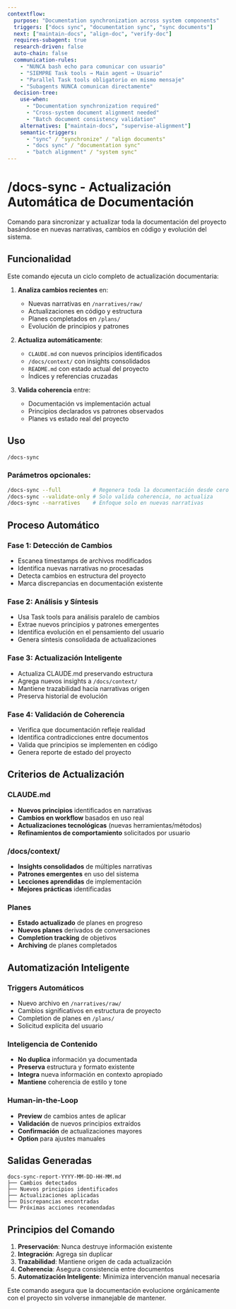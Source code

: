 ```yaml
---
contextflow:
  purpose: "Documentation synchronization across system components"
  triggers: ["docs sync", "documentation sync", "sync documents"]
  next: ["maintain-docs", "align-doc", "verify-doc"]
  requires-subagent: true
  research-driven: false
  auto-chain: false
  communication-rules:
    - "NUNCA bash echo para comunicar con usuario"
    - "SIEMPRE Task tools → Main agent → Usuario"
    - "Parallel Task tools obligatorio en mismo mensaje"
    - "Subagents NUNCA comunican directamente"
  decision-tree:
    use-when:
      - "Documentation synchronization required"
      - "Cross-system document alignment needed"
      - "Batch document consistency validation"
    alternatives: ["maintain-docs", "supervise-alignment"]
    semantic-triggers:
      - "sync" / "synchronize" / "align documents"
      - "docs sync" / "documentation sync"
      - "batch alignment" / "system sync"
---
```


# /docs-sync - Actualización Automática de Documentación

Comando para sincronizar y actualizar toda la documentación del proyecto basándose en nuevas narrativas, cambios en código y evolución del sistema.

## Funcionalidad

Este comando ejecuta un ciclo completo de actualización documentaria:

1. **Analiza cambios recientes** en:
   - Nuevas narrativas en `/narratives/raw/`
   - Actualizaciones en código y estructura
   - Planes completados en `/plans/`
   - Evolución de principios y patrones

2. **Actualiza automáticamente**:
   - `CLAUDE.md` con nuevos principios identificados
   - `/docs/context/` con insights consolidados
   - `README.md` con estado actual del proyecto
   - Índices y referencias cruzadas

3. **Valida coherencia** entre:
   - Documentación vs implementación actual
   - Principios declarados vs patrones observados
   - Planes vs estado real del proyecto

## Uso

```bash
/docs-sync
```

### Parámetros opcionales:
```bash
/docs-sync --full          # Regenera toda la documentación desde cero
/docs-sync --validate-only # Solo valida coherencia, no actualiza
/docs-sync --narratives    # Enfoque solo en nuevas narrativas
```

## Proceso Automático

### Fase 1: Detección de Cambios
- Escanea timestamps de archivos modificados
- Identifica nuevas narrativas no procesadas
- Detecta cambios en estructura del proyecto
- Marca discrepancias en documentación existente

### Fase 2: Análisis y Síntesis
- Usa Task tools para análisis paralelo de cambios
- Extrae nuevos principios y patrones emergentes
- Identifica evolución en el pensamiento del usuario
- Genera síntesis consolidada de actualizaciones

### Fase 3: Actualización Inteligente
- Actualiza CLAUDE.md preservando estructura
- Agrega nuevos insights a `/docs/context/`
- Mantiene trazabilidad hacia narrativas origen
- Preserva historial de evolución

### Fase 4: Validación de Coherencia
- Verifica que documentación refleje realidad
- Identifica contradicciones entre documentos
- Valida que principios se implementen en código
- Genera reporte de estado del proyecto

## Criterios de Actualización

### CLAUDE.md
- **Nuevos principios** identificados en narrativas
- **Cambios en workflow** basados en uso real
- **Actualizaciones tecnológicas** (nuevas herramientas/métodos)
- **Refinamientos de comportamiento** solicitados por usuario

### /docs/context/
- **Insights consolidados** de múltiples narrativas
- **Patrones emergentes** en uso del sistema
- **Lecciones aprendidas** de implementación
- **Mejores prácticas** identificadas

### Planes
- **Estado actualizado** de planes en progreso
- **Nuevos planes** derivados de conversaciones
- **Completion tracking** de objetivos
- **Archiving** de planes completados

## Automatización Inteligente

### Triggers Automáticos
- Nuevo archivo en `/narratives/raw/`
- Cambios significativos en estructura de proyecto
- Completion de planes en `/plans/`
- Solicitud explícita del usuario

### Inteligencia de Contenido
- **No duplica** información ya documentada
- **Preserva** estructura y formato existente
- **Integra** nueva información en contexto apropiado
- **Mantiene** coherencia de estilo y tone

### Human-in-the-Loop
- **Preview** de cambios antes de aplicar
- **Validación** de nuevos principios extraídos
- **Confirmación** de actualizaciones mayores
- **Option** para ajustes manuales

## Salidas Generadas

```
docs-sync-report-YYYY-MM-DD-HH-MM.md
├── Cambios detectados
├── Nuevos principios identificados  
├── Actualizaciones aplicadas
├── Discrepancias encontradas
└── Próximas acciones recomendadas
```

## Principios del Comando

1. **Preservación**: Nunca destruye información existente
2. **Integración**: Agrega sin duplicar
3. **Trazabilidad**: Mantiene origen de cada actualización
4. **Coherencia**: Asegura consistencia entre documentos
5. **Automatización Inteligente**: Minimiza intervención manual necesaria

Este comando asegura que la documentación evolucione orgánicamente con el proyecto sin volverse inmanejable de mantener.